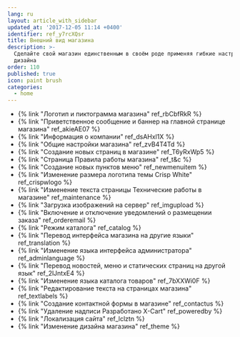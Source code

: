 ```yaml
---
lang: ru
layout: article_with_sidebar
updated_at: '2017-12-05 11:14 +0400'
identifier: ref_y7rcXQsr
title: Внешний вид магазина
description: >-
  Сделайте свой магазин единственным в своём роде применяя гибкие настройки
  дизайна
order: 110
published: true
icon: paint brush
categories:
  - home
---
```

*   {% link "Логотип и пиктограмма магазина" ref_rbCbfRkR %}
*   {% link "Приветственное сообщение и баннер на главной странице магазина" ref_akieAE07 %}
*   {% link "Информация о компании" ref_dsAHxl1X %}
*   {% link "Общие настройки магазина" ref_zvB4T4Td %}
*   {% link "Создание новых страниц в магазине" ref_T6yRxWp5 %}
*   {% link "Страница Правила работы магазина" ref_t&c %}
*   {% link "Создание новых пунктов меню" ref_newmenuitem %}
*   {% link "Изменение размера логотипа темы Crisp White" ref_crispwlogo %}
*   {% link "Изменение текста страницы Технические работы в магазине" ref_maintenance %}
*   {% link "Загрузка изображений на сервер" ref_imgupload %}
*   {% link "Включение и отключение уведомлений о размещении заказа" ref_orderemail %}
*   {% link "Режим каталога" ref_catalog %}
*   {% link "Перевод интерфейса магазина на другие языки" ref_translation %}
*   {% link "Изменение языка интерфейса администратора" ref_adminlanguage %}
*   {% link "Перевод новостей, меню и статических страниц на другой язык" ref_2lJntxE4 %}
*   {% link "Изменение языка каталога товаров" ref_7bXXWi0F %}
*   {% link "Редактирование текста  на страницах магазина" ref_textlabels %}
*   {% link "Создание контактной формы в магазине" ref_contactus %}
*   {% link "Удаление надписи Разработано X-Cart" ref_poweredby %}
*   {% link "Локализация сайта" ref_lclztn %}
*   {% link "Изменение дизайна магазина" ref_theme %}
